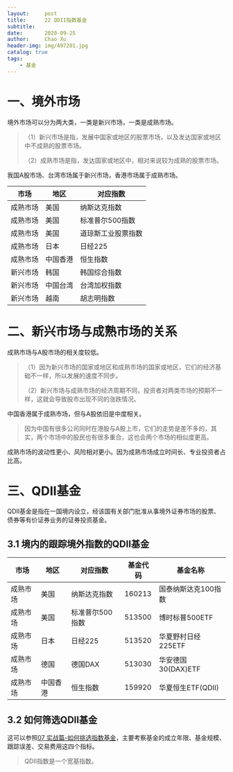 ```yaml
---
layout:     post
title:      22 QDII指数基金
subtitle:   
date:       2020-09-25
author:     Chao Xu
header-img: img/497201.jpg
catalog: true
tags:
    - 基金
---
```


# 一、境外市场

境外市场可以分为两大类，一类是新兴市场，一类是成熟市场。

> （1）新兴市场是指，发展中国家或地区的股票市场，以及发达国家或地区中不成熟的股票市场。
>
> （2）成熟市场是指，发达国家或地区中，相对来说较为成熟的股票市场。

我国A股市场、台湾市场属于新兴市场，香港市场属于成熟市场。

| 市场     | 地区     | 对应指数           |
| -------- | -------- | ------------------ |
| 成熟市场 | 美国     | 纳斯达克指数       |
| 成熟市场 | 美国     | 标准普尔500指数    |
| 成熟市场 | 美国     | 道琼斯工业股票指数 |
| 成熟市场 | 日本     | 日经225            |
| 成熟市场 | 中国香港 | 恒生指数           |
| 新兴市场 | 韩国     | 韩国综合指数       |
| 新兴市场 | 中国台湾 | 台湾加权指数       |
| 新兴市场 | 越南     | 胡志明指数         |

# 二、新兴市场与成熟市场的关系

成熟市场与A股市场的相关度较低。

> （1）因为新兴市场的国家或地区和成熟市场的国家或地区，它们的经济基础不一样，所以发展的速度不同步。
>
> （2）新兴市场与成熟市场的经济周期不同，投资者对两类市场的预期不一样，这就会导致股市出现不同的涨跌情况。

中国香港属于成熟市场，但与A股依旧是中度相关。

> 因为中国有很多公司同时在港股与A股上市，它们的走势是差不多的，其实，两个市场中的股民也有很多重合，这也会两个市场的相似度更高。

成熟市场的波动性更小、风险相对更小。因为成熟市场成立时间长、专业投资者占比高。

# 三、QDII基金

QDII基金是指在一国境内设立，经该国有关部门批准从事境外证券市场的股票、债券等有价证券业务的证券投资基金。

## 3.1 境内的跟踪境外指数的QDII基金

| 市场     | 地区     | 对应指数        | 基金代码 | 基金名称            |
| -------- | -------- | --------------- | -------- | ------------------- |
| 成熟市场 | 美国     | 纳斯达克指数    | 160213   | 国泰纳斯达克100指数 |
| 成熟市场 | 美国     | 标准普尔500指数 | 513500   | 博时标普500ETF      |
| 成熟市场 | 日本     | 日经225         | 513520   | 华夏野村日经225ETF  |
| 成熟市场 | 德国     | 德国DAX         | 513030   | 华安德国30(DAX)ETF  |
| 成熟市场 | 中国香港 | 恒生指数        | 159920   | 华夏恒生ETF(QDII)   |

## 3.2 如何筛选QDII基金

这可以参照[07 实战篇-如何挑选指数基金](https://cx0512.com/2020/08/17/实战篇如何挑选指数基金/)，主要考察基金的成立年限、基金规模、跟踪误差、交易费用这四个指标。

> QDII指数是一个宽基指数。